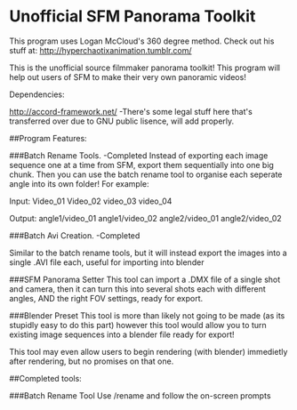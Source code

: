 # Unofficial SFM Panorama Toolkit

This program uses Logan McCloud's 360 degree method. Check out his stuff at: http://hyperchaotixanimation.tumblr.com/
 

This is the unofficial source filmmaker panorama toolkit! This program will help out users of SFM to make their very own panoramic videos!

Dependencies: 

http://accord-framework.net/ -There's some legal stuff here that's transferred over due to GNU public lisence, will add properly. 

##Program Features: 

###Batch Rename Tools. -Completed
Instead of exporting each image sequence one at a time from SFM, export them sequentially into one big chunk. Then you can use the batch rename tool to organise each seperate angle into its own folder! For example:

Input:
Video_01
Video_02
video_03
video_04

Output:
angle1/video_01
angle1/video_02
angle2/video_01
angle2/video_02

###Batch Avi Creation. -Completed

Similar to the batch rename tools, but it will instead export the images into a single .AVI file each, useful for importing into blender

###SFM Panorama Setter 
This tool can import a .DMX file of a single shot and camera, then it can turn this into several shots each with different angles, AND the right FOV settings, ready for export. 

###Blender Preset
This tool is more than likely not going to be made (as its stupidly easy to do this part) however this tool would allow you to turn existing image sequences into a blender file ready for export!


This tool may even allow users to begin rendering (with blender) immedietly after rendering, but no promises on that one. 


##Completed tools: 

###Batch Rename Tool
Use /rename and follow the on-screen prompts

